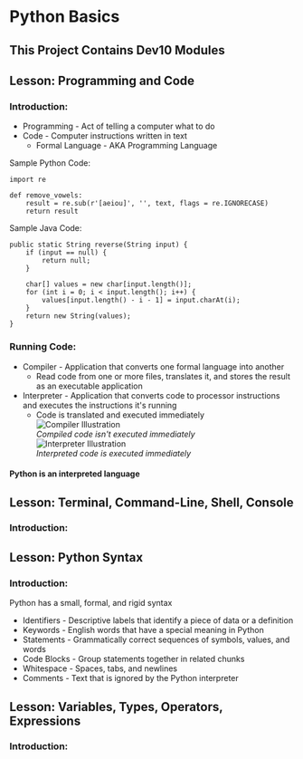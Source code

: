 # Python Basics
## This Project Contains Dev10 Modules

## Lesson: Programming and Code
### Introduction:
* Programming - Act of telling a computer what to do
* Code - Computer instructions written in text
    * Formal Language - AKA Programming Language

Sample Python Code:
```
import re

def remove_vowels:
    result = re.sub(r'[aeiou]', '', text, flags = re.IGNORECASE)
    return result
```

Sample Java Code:
```
public static String reverse(String input) {
    if (input == null) {
        return null;
    }
    
    char[] values = new char[input.length()];
    for (int i = 0; i < input.length(); i++) {
        values[input.length() - i - 1] = input.charAt(i);
    }
    return new String(values);
}
```

### Running Code:
* Compiler - Application that converts one formal language into another
    * Read code from one or more files, translates it, and stores the result as an executable application    
* Interpreter - Application that converts code to processor instructions and executes the instructions it's running
    * Code is translated and executed immediately    
  ![Compiler Illustration](https://daerwfnmm5gpa.cloudfront.net/prework/python/assets/compiler.png)<br/>
  *Compiled code isn't executed immediately*<br/>
  ![Interpreter Illustration](https://daerwfnmm5gpa.cloudfront.net/prework/python/assets/interpreter.png)<br/>
  *Interpreted code is executed immediately*<br/>
#### Python is an interpreted language

## Lesson: Terminal, Command-Line, Shell, Console
### Introduction:

## Lesson: Python Syntax
### Introduction:
Python has a small, formal, and rigid syntax
* Identifiers - Descriptive labels that identify a piece of data or a definition
* Keywords - English words that have a special meaning in Python
* Statements - Grammatically correct sequences of symbols, values, and words
* Code Blocks - Group statements together in related chunks
* Whitespace - Spaces, tabs, and newlines
* Comments - Text that is ignored by the Python interpreter

## Lesson: Variables, Types, Operators, Expressions
### Introduction:


